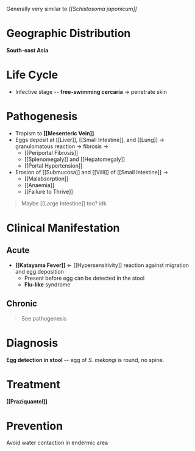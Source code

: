 Generally very similar to *[[Schistosoma japonicum]]*

# Geographic Distribution
**South-east Asia**

# Life Cycle
- Infective stage -- **free-swimming cercaria** -> penetrate skin

# Pathogenesis
- Tropism to **[[Mesenteric Vein]]** 
- Eggs deposit at [[Liver]], [[Small Intestine]], and [[Lung]] -> granulomatous reaction -> fibrosis ->
	- [[Periportal Fibrosis]]
	- [[Splenomegaly]] and [[Hepatomegaly]]
	- [[Portal Hypertension]]
- Erosion of [[Submucosa]] and [[Villi]] of [[Small Intestine]] ->
	- [[Malabsorption]]
	- [[Anaemia]]
	- [[Failure to Thrive]]
> Maybe [[Large Intestine]] too? idk

# Clinical Manifestation
## Acute
- **[[Katayama Fever]]** <- [[Hypersensitivity]] reaction against migration and egg deposition
	- Present before egg can be detected in the stool
	- **Flu-like** syndrome

## Chronic
> See pathogenesis

# Diagnosis
**Egg detection in stool** -- egg of *S. mekongi* is round, no spine.

# Treatment
**[[Praziquantel]]**

# Prevention
Avoid water contaction in endermic area